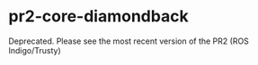 # pr2-core-diamondback
Deprecated. Please see the most recent version of the PR2 (ROS Indigo/Trusty)
